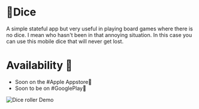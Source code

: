 # 🎲Dice

A simple stateful app but very useful in playing board games where there is no dice. 
I mean who hasn't been in that annoying situation. In this case you can use this mobile dice that will never get lost.
# Availability 🤑
- Soon on the #Apple Appstore📱
- Soon to be on #GooglePlay🧩

![Dice roller Demo]('https://github.com/squirelboy360/dice/blob/main/lib/ui%20presentation%20.gif?raw=true')
